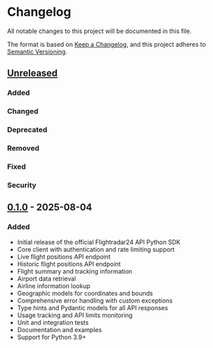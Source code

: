 # Changelog

All notable changes to this project will be documented in this file.

The format is based on [Keep a Changelog](https://keepachangelog.com/en/1.0.0/),
and this project adheres to [Semantic Versioning](https://semver.org/spec/v2.0.0.html).

## [Unreleased]

### Added

### Changed

### Deprecated

### Removed

### Fixed

### Security

## [0.1.0] - 2025-08-04

### Added
- Initial release of the official Flightradar24 API Python SDK
- Core client with authentication and rate limiting support
- Live flight positions API endpoint
- Historic flight positions API endpoint  
- Flight summary and tracking information
- Airport data retrieval
- Airline information lookup
- Geographic models for coordinates and bounds
- Comprehensive error handling with custom exceptions
- Type hints and Pydantic models for all API responses
- Usage tracking and API limits monitoring
- Unit and integration tests
- Documentation and examples
- Support for Python 3.9+

[Unreleased]: https://github.com/flightradar24/fr24api-sdk/compare/v0.1.0...HEAD
[0.1.0]: https://github.com/flightradar24/fr24api-sdk/releases/tag/v0.1.0